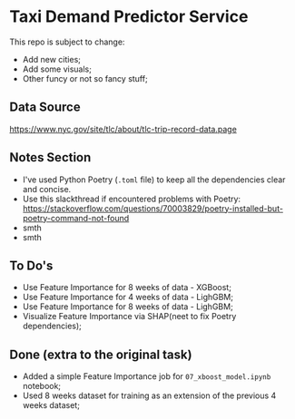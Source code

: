 # Taxi Demand Predictor Service
This repo is subject to change:
- Add new cities;
- Add some visuals;
- Other funcy or not so fancy stuff;


## Data Source
https://www.nyc.gov/site/tlc/about/tlc-trip-record-data.page

## Notes Section
- I've used Python Poetry (`.toml` file) to keep all the dependencies clear and concise. 
- Use this slackthread if encountered problems with Poetry: https://stackoverflow.com/questions/70003829/poetry-installed-but-poetry-command-not-found
- smth
- smth


## To Do's
- Use Feature Importance for 8 weeks of data - XGBoost;
- Use Feature Importance for 4 weeks of data - LighGBM;
- Use Feature Importance for 8 weeks of data - LighGBM;
- Visualize Feature Importance via SHAP(neet to fix Poetry dependencies);



## Done (extra to the original task)
- Added a simple Feature Importance job for `07_xboost_model.ipynb` notebook;
- Used 8 weeks dataset for training as an extension of the previous 4 weeks dataset;